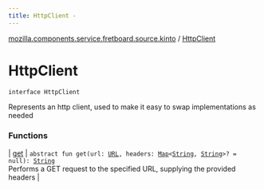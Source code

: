 ```yaml
---
title: HttpClient - 
---
```


[mozilla.components.service.fretboard.source.kinto](../index.html) / [HttpClient](./index.html)

# HttpClient

`interface HttpClient`

Represents an http client, used to
make it easy to swap implementations
as needed

### Functions

| [get](get.html) | `abstract fun get(url: `[`URL`](http://docs.oracle.com/javase/6/docs/api/java/net/URL.html)`, headers: `[`Map`](https://kotlinlang.org/api/latest/jvm/stdlib/kotlin.collections/-map/index.html)`<`[`String`](https://kotlinlang.org/api/latest/jvm/stdlib/kotlin/-string/index.html)`, `[`String`](https://kotlinlang.org/api/latest/jvm/stdlib/kotlin/-string/index.html)`>? = null): `[`String`](https://kotlinlang.org/api/latest/jvm/stdlib/kotlin/-string/index.html)<br>Performs a GET request to the specified URL, supplying the provided headers |

